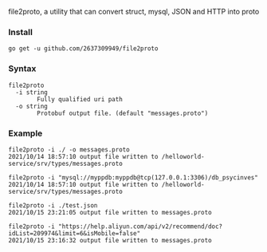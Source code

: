 file2proto, a utility that can convert struct, mysql, JSON and HTTP into proto

### Install
```shell
go get -u github.com/2637309949/file2proto
```

### Syntax
```shell
file2proto
  -i string
        Fully qualified uri path
  -o string
        Protobuf output file. (default "messages.proto")
```

### Example

```shell
file2proto -i ./ -o messages.proto
2021/10/14 18:57:10 output file written to /helloworld-service/srv/types/messages.proto
```

```shell
file2proto -i "mysql://myppdb:myppdb@tcp(127.0.0.1:3306)/db_psycinves"
2021/10/14 18:57:10 output file written to /helloworld-service/srv/types/messages.proto
```

```shell
file2proto -i ./test.json
2021/10/15 23:21:05 output file written to messages.proto
```

```shell
file2proto -i "https://help.aliyun.com/api/v2/recommend/doc?idList=209974&limit=6&isMobile=false"
2021/10/15 23:16:32 output file written to messages.proto
```